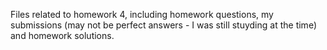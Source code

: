 Files related to homework 4, including homework questions, my submissions (may not be perfect answers - I was still stuyding at the time) and homework solutions.
